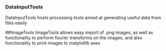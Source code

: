 ### DataInputTools 
DataInputTools hosts processing tools aimed at generating useful data from files easily

##ImageTools
ImageTools allows easy import of .png images, as well as functionality to perform fourier transforms on the images, and also functionality to print images to matplotlib axes
